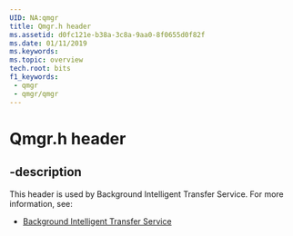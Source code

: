 ```yaml
---
UID: NA:qmgr
title: Qmgr.h header
ms.assetid: d0fc121e-b38a-3c8a-9aa0-8f0655d0f82f
ms.date: 01/11/2019
ms.keywords: 
ms.topic: overview
tech.root: bits
f1_keywords:
 - qmgr
 - qmgr/qmgr
---
```


# Qmgr.h header


## -description

This header is used by Background Intelligent Transfer Service. For more information, see:

- [Background Intelligent Transfer Service](../_bits/index.md)

